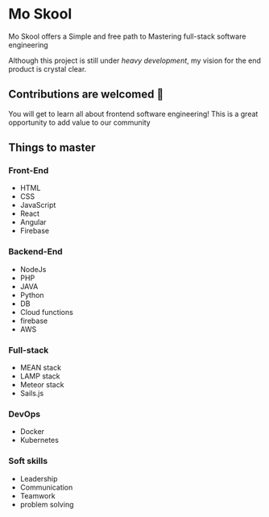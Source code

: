 # Mo Skool

Mo Skool offers a Simple and free path to Mastering full-stack software engineering

Although this project is still under *heavy development*, my vision for the end product is crystal clear.


## Contributions are welcomed 🤩
You will get to learn all about frontend software engineering! This is a great opportunity to add value to our community


## Things to master

### Front-End
- HTML
- CSS
- JavaScript
- React
- Angular
- Firebase

### Backend-End
- NodeJs
- PHP
- JAVA
- Python
- DB
- Cloud functions
- firebase
- AWS

### Full-stack
- MEAN stack
- LAMP stack
- Meteor stack
- Sails.js

### DevOps
- Docker
- Kubernetes

### Soft skills
- Leadership
- Communication
- Teamwork
- problem solving
